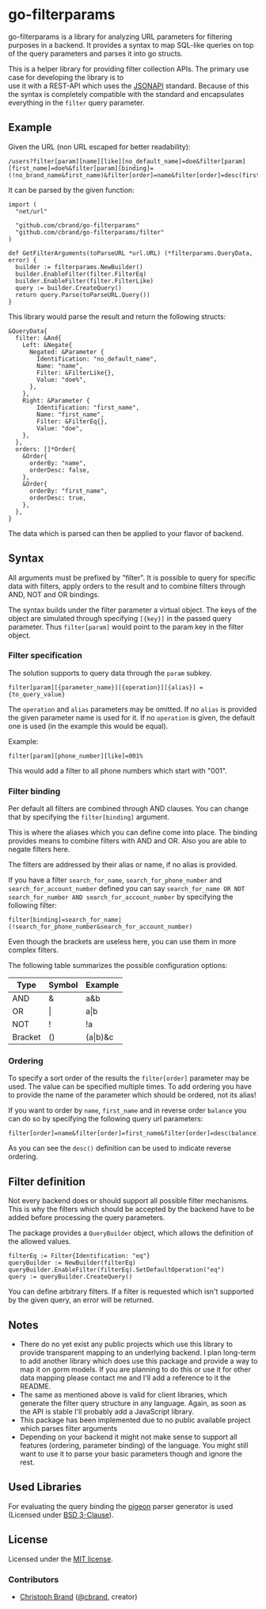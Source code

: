 # go-filterparams #

go-filterparams is a library for analyzing URL parameters for filtering purposes in a backend. It provides a syntax
to map SQL-like queries on top of the query parameters and parses it into go structs.

This is a helper library for providing filter collection APIs. The primary use case for developing the library is to  
use it with a REST-API which uses the [JSONAPI](http://jsonapi.org/) standard. Because of this the syntax is completely
compatible with the standard and encapsulates everything in the `filter` query parameter.

## Example ##

Given the URL (non URL escaped for better readability):
```
/users?filter[param][name][like][no_default_name]=doe&filter[param][first_name]=doe%&filter[param][binding]=(!no_brand_name&first_name)&filter[order]=name&filter[order]=desc(first_name)
```

It can be parsed by the given function:

```golang
import (
  "net/url"

  "github.com/cbrand/go-filterparams"
  "github.com/cbrand/go-filterparams/filter"
)

def GetFilterArguments(toParseURL *url.URL) (*filterparams.QueryData, error) {
  builder := filterparams.NewBuilder()
  builder.EnableFilter(filter.FilterEq)
  builder.EnableFilter(filter.FilterLike)
  query := builder.CreateQuery()
  return query.Parse(toParseURL.Query())
}
```

This library would parse the result and return the following structs:

```golang
&QueryData{
  filter: &And{
    Left: &Negate{
      Negated: &Parameter {
        Identification: "no_default_name",
        Name: "name",
        Filter: &FilterLike{},
        Value: "doe%",
      },
    },
    Right: &Parameter {
        Identification: "first_name",
        Name: "first_name",
        Filter: &FilterEq{},
        Value: "doe",
    },
  },
  orders: []*Order{
    &Order{
      orderBy: "name",
      orderDesc: false,
    },
    &Order{
      orderBy: "first_name",
      orderDesc: true,
    },
  },
}
```

The data which is parsed can then be applied to your flavor of backend.

## Syntax ##

All arguments must be prefixed by "filter". It is possible to query for specific data with filters, apply orders to the
 result and to combine filters through AND, NOT and OR bindings.

The syntax builds under the filter parameter a virtual object. The keys of the object are simulated through specifying
`[{key}]` in the passed query parameter. Thus `filter[param]` would point to the param key in the filter object.

### Filter specification ###

The solution supports to query data through the `param` subkey.

```
filter[param][{parameter_name}][{operation}][{alias}] = {to_query_value}
```

The `operation` and `alias` parameters may be omitted. If no `alias` is provided the given parameter name is used for it.
If no `operation` is given, the default one is used (in the example this would be equal).

Example:
```
filter[param][phone_number][like]=001%
```

This would add a filter to all phone numbers which start with "001".

### Filter binding ###

Per default all filters are combined through AND clauses. 
You can change that by specifying the `filter[binding]` argument.

This is where the aliases which you can define come into place. 
The binding provides means to combine filters with AND and OR. Also you are able to negate filters here.

The filters are addressed by their alias or name, if no alias is provided.

If you have a filter `search_for_name`, `search_for_phone_number` and `search_for_account_number` defined you can say 
`search_for_name OR NOT search_for_number AND search_for_account_number` by specifying the following filter:

```
filter[binding]=search_for_name|(!search_for_phone_number&search_for_account_number)
```

Even though the brackets are useless here, you can use them in more complex filters.

The following table summarizes the possible configuration options:
<table>
  <thead>
    <tr>
      <th>Type</th>
      <th>Symbol</th>
      <th>Example</th>
    </tr>
  </thead>
  <tbody>
    <tr>
      <td>AND</td>
      <td>&</td>
      <td>a&b</td>
    </tr>
    <tr>
      <td>OR</td>
      <td>|</td>
      <td>a|b</td>
    </tr>
    <tr>
      <td>NOT</td>
      <td>!</td>
      <td>!a</td>
    </tr>
    <tr>
      <td>Bracket</td>
      <td>()</td>
      <td>(a|b)&c</td>
    </tr>
  </tbody>
</table>

### Ordering ###

To specify a sort order of the results the `filter[order]` parameter may be used. The value can be specified multiple
times. To add ordering you have to provide the name of the parameter which should be ordered, not its alias!

If you want to order by `name`, `first_name` and in reverse order `balance` you can do so by specifying the following query url parameters:

```
filter[order]=name&filter[order]=first_name&filter[order]=desc(balance)
```

As you can see the `desc()` definition can be used to indicate reverse ordering.

## Filter definition ##

Not every backend does or should support all possible filter mechanisms. This is why
the filters which should be accepted by the backend have to be added before processing the query parameters.

The package provides a `QueryBuilder` object, which allows the definition of the allowed values.

```golang
filterEq := Filter{Identification: "eq"}
queryBuilder := NewBuilder(filterEq)
queryBuilder.EnableFilter(filterEq).SetDefaultOperation("eq")
query := queryBuilder.CreateQuery()
```

You can define arbitrary filters. If a filter is requested which isn't supported by the given query, 
an error will be returned.


## Notes ##

- There do no yet exist any public projects which use this library to provide transparent mapping to an underlying 
backend. I plan long-term to add another library which does use this package and provide a way to map it on gorm models. 
If you are planning to do this or use it for other data mapping please contact me and I'll add a reference to it 
the README.
- The same as mentioned above is valid for client libraries, which generate the filter query structure in any language. 
Again, as soon as the API is stable I'll probably add a JavaScript library.
- This package has been implemented due to no public available project which parses filter arguments
- Depending on your backend it might not make sense to support all features (ordering, parameter binding) of the
language. You might still want to use it to parse your basic parameters though and ignore the rest.

## Used Libraries ##

For evaluating the query binding the [pigeon](https://github.com/PuerkitoBio/pigeon) parser generator is used 
(Licensed under [BSD 3-Clause](http://opensource.org/licenses/BSD-3-Clause)).

## License ##

Licensed under the [MIT license](https://opensource.org/licenses/MIT). 

### Contributors ###
- [Christoph Brand](mailto:christoph@brand.rest) ([@cbrand](https://github.com/cbrand), creator)
